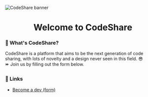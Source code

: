 ![CodeShare banner](https://static.devioo.com/Images/CodeShare/Banner%20Transparent.png)
<br>
<h1 align="center">Welcome to CodeShare</h1>

### 🤔 What's CodeShare?
CodeShare is a platform that aims to be the next generation of code sharing, with lots of novelty and a design never seen in this field. 😎<br>
⏩ Join us by filling out the form below.

### 🔗 Links 
- [Become a dev (form)](https://forms.gle/T1ujC8QQTgkAe8b77)
